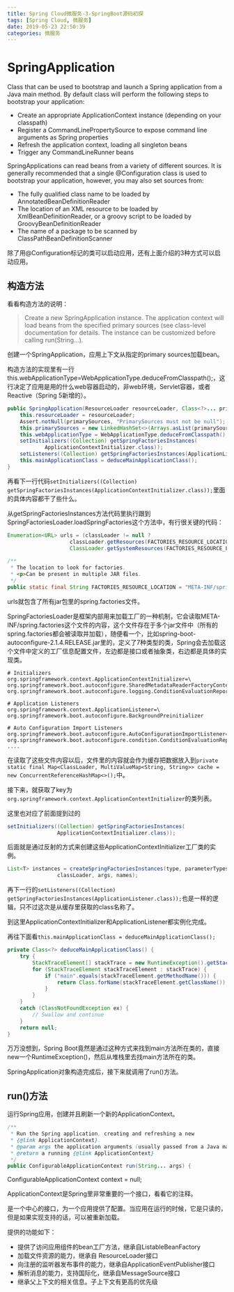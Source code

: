 ```yaml
---
title: Spring Cloud微服务-3-SpringBoot源码初探
tags: [Spring Cloud, 微服务]
date: 2019-05-23 22:50:39
categories: 微服务
---
```




# SpringApplication

Class that can be used to bootstrap and launch a Spring application from a Java main method. By default class will perform the following steps to bootstrap your application:

* Create an appropriate ApplicationContext instance (depending on your classpath)
* Register a CommandLinePropertySource to expose command line arguments as Spring properties
* Refresh the application context, loading all singleton beans
* Trigger any CommandLineRunner beans

<!--more-->

 
 SpringApplications can read beans from a variety of different sources. It is generally recommended that a single @Configuration class is used to bootstrap your application, however, you may also set sources from:

* The fully qualified class name to be loaded by AnnotatedBeanDefinitionReader
* The location of an XML resource to be loaded by XmlBeanDefinitionReader, or a groovy script to be loaded by GroovyBeanDefinitionReader
* The name of a package to be scanned by ClassPathBeanDefinitionScanner


除了用@Configuration标记的类可以启动应用，还有上面介绍的3种方式可以启动应用。

## 构造方法

看看构造方法的说明：

>Create a new SpringApplication instance. The application context will load beans from the specified primary sources (see class-level documentation for details. The instance can be customized before calling run(String...).


创建一个SpringApplication，应用上下文从指定的primary sources加载bean。

构造方法的实现里有一行this.webApplicationType=WebApplicationType.deduceFromClasspath();，这行决定了应用是用的什么web容器启动的，非web环境，Servlet容器，或者Reactive（Spring 5新增的）。

```java
public SpringApplication(ResourceLoader resourceLoader, Class<?>... primarySources) {
	this.resourceLoader = resourceLoader;
	Assert.notNull(primarySources, "PrimarySources must not be null");
	this.primarySources = new LinkedHashSet<>(Arrays.asList(primarySources));
	this.webApplicationType = WebApplicationType.deduceFromClasspath();
	setInitializers((Collection) getSpringFactoriesInstances(
			ApplicationContextInitializer.class));
	setListeners((Collection) getSpringFactoriesInstances(ApplicationListener.class));
	this.mainApplicationClass = deduceMainApplicationClass();
}
```

再看下一行代码`setInitializers((Collection) getSpringFactoriesInstances(ApplicationContextInitializer.class));`里面的具体内容都干了些什么。


从getSpringFactoriesInstances方法代码里执行跟到SpringFactoriesLoader.loadSpringFactories这个方法中，有行很关键的代码：


```java
Enumeration<URL> urls = (classLoader != null ?
					classLoader.getResources(FACTORIES_RESOURCE_LOCATION) :
					ClassLoader.getSystemResources(FACTORIES_RESOURCE_LOCATION));
					
/**
 * The location to look for factories.
 * <p>Can be present in multiple JAR files.
 */
public static final String FACTORIES_RESOURCE_LOCATION = "META-INF/spring.factories";					
```

urls就包含了所有jar包里的spring.factories文件。

SpringFactoriesLoader是框架内部用来加载工厂的一种机制，它会读取META-INF/spring.factories这个文件的内容，这个文件存在于多个jar文件中（所有的spring.factories都会被读取并加载），随便看一个，比如spring-boot-autoconfigure-2.1.4.RELEASE.jar里的，定义了7种类型的类，Spring会去加载这个文件中定义的工厂信息配置文件，左边都是接口或者抽象类，右边都是具体的实现类。

```properties
# Initializers
org.springframework.context.ApplicationContextInitializer=\
org.springframework.boot.autoconfigure.SharedMetadataReaderFactoryContextInitializer,\
org.springframework.boot.autoconfigure.logging.ConditionEvaluationReportLoggingListener

# Application Listeners
org.springframework.context.ApplicationListener=\
org.springframework.boot.autoconfigure.BackgroundPreinitializer

# Auto Configuration Import Listeners
org.springframework.boot.autoconfigure.AutoConfigurationImportListener=\
org.springframework.boot.autoconfigure.condition.ConditionEvaluationReportAutoConfigurationImportListener
....
```

在读取了这些文件内容以后，文件里的内容就会作为缓存把数据放入到`private static final Map<ClassLoader, MultiValueMap<String, String>> cache = new ConcurrentReferenceHashMap<>();`中。


接下来，就获取了key为`org.springframework.context.ApplicationContextInitializer`的类列表。

这里也对应了前面提到过的
```java
setInitializers((Collection) getSpringFactoriesInstances(
				ApplicationContextInitializer.class));
```


后面就是通过反射的方式来创建这些ApplicationContextInitializer工厂类的实例。
```java
List<T> instances = createSpringFactoriesInstances(type, parameterTypes,
				classLoader, args, names);
```


再下一行的`setListeners((Collection) getSpringFactoriesInstances(ApplicationListener.class));`也是一样的逻辑，只不过这次是从缓存里获取的class名称了。


到这里ApplicationContextInitializer和ApplicationListener都实例化完成。


再往下面看`this.mainApplicationClass = deduceMainApplicationClass();`

```java
private Class<?> deduceMainApplicationClass() {
	try {
		StackTraceElement[] stackTrace = new RuntimeException().getStackTrace();
		for (StackTraceElement stackTraceElement : stackTrace) {
			if ("main".equals(stackTraceElement.getMethodName())) {
				return Class.forName(stackTraceElement.getClassName());
			}
		}
	}
	catch (ClassNotFoundException ex) {
		// Swallow and continue
	}
	return null;
}
```

万万没想到，Spring Boot竟然是通过这种方式来找到main方法所在类的，直接new一个RuntimeException()，然后从堆栈里去找main方法所在的类。

SpringApplication对象构造完成后，接下来就调用了run()方法。

## run()方法

运行Spring应用，创建并且刷新一个新的ApplicationContext。

```java
/**
 * Run the Spring application, creating and refreshing a new
 * {@link ApplicationContext}.
 * @param args the application arguments (usually passed from a Java main method)
 * @return a running {@link ApplicationContext}
 */
public ConfigurableApplicationContext run(String... args) {
```

ConfigurableApplicationContext context = null;


ApplicationContext是Spring里非常重要的一个接口，看看它的注释。

是一个中心的接口，为一个应用提供了配置。当应用在运行的时候，它是只读的，但是如果实现支持的话，可以被重新加载。

提供的功能如下：

* 提供了访问应用组件的bean工厂方法，继承自ListableBeanFactory
* 加载文件资源的能力，继承自 ResourceLoader接口
* 向注册的监听器发布事件的能力，继承自ApplicationEventPublisher接口
* 解析消息的能力，支持国际化，继承自MessageSource接口
* 继承父上下文的相关信息。子上下文有更高的优先级



